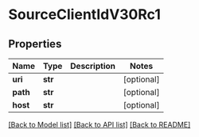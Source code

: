 # SourceClientIdV30Rc1

## Properties
Name | Type | Description | Notes
------------ | ------------- | ------------- | -------------
**uri** | **str** |  | [optional] 
**path** | **str** |  | [optional] 
**host** | **str** |  | [optional] 

[[Back to Model list]](../README.md#documentation-for-models) [[Back to API list]](../README.md#documentation-for-api-endpoints) [[Back to README]](../README.md)

